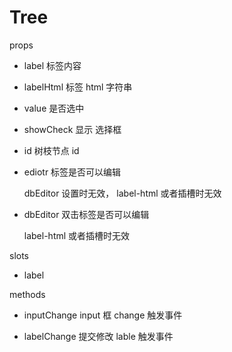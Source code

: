 # Tree

props

- label 标签内容

- labelHtml 标签 html 字符串

- value 是否选中

- showCheck 显示 选择框

- id 树枝节点 id

- ediotr 标签是否可以编辑

  dbEditor 设置时无效， label-html 或者插槽时无效

- dbEditor 双击标签是否可以编辑

  label-html 或者插槽时无效

slots

- label

methods

- inputChange input 框 change 触发事件

- labelChange 提交修改 lable 触发事件
